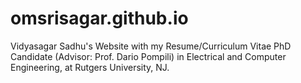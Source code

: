 # omsrisagar.github.io
Vidyasagar Sadhu's Website with my Resume/Curriculum Vitae
PhD Candidate (Advisor: Prof. Dario Pompili) in Electrical and Computer Engineering, at Rutgers University, NJ.

